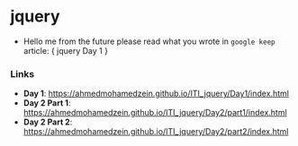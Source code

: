 # jquery

- Hello me from the future please read what you wrote in `google keep` article: { jquery Day 1 }

 ### Links 
 
 - **Day 1**: https://ahmedmohamedzein.github.io/ITI_jquery/Day1/index.html
 - **Day 2 Part 1**: https://ahmedmohamedzein.github.io/ITI_jquery/Day2/part1/index.html
 - **Day 2 Part 2**: https://ahmedmohamedzein.github.io/ITI_jquery/Day2/part2/index.html
